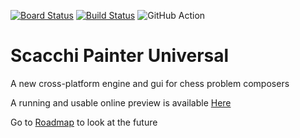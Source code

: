[![Board Status](https://dev.azure.com/gabrielebrunori/32706370-69c9-42be-bb3e-ebc44421e7cc/fe41d1db-f853-4841-956f-308bfbda8968/_apis/work/boardbadge/67b9252f-2b34-4d5c-859d-2e50328506dd)](https://dev.azure.com/gabrielebrunori/32706370-69c9-42be-bb3e-ebc44421e7cc/_boards/board/t/fe41d1db-f853-4841-956f-308bfbda8968/Microsoft.RequirementCategory)
[![Build Status](https://dev.azure.com/gabrielebrunori/Accademia%20Del%20Problema/_apis/build/status/dardino.scacchi-painter?branchName=master)](https://dev.azure.com/gabrielebrunori/Accademia%20Del%20Problema/_build/latest?definitionId=9&branchName=master)
![GitHub Action](https://github.com/dardino/scacchi-painter/actions/workflows/azure-static-web-apps-orange-sea-080bc3503.yml/badge.svg)
# Scacchi Painter Universal

A new cross-platform engine and gui for chess problem composers

A running and usable online preview is available [Here](https://orange-sea-080bc3503.azurestaticapps.net/)

Go to [Roadmap](https://github.com/dardino/scacchi-painter/wiki/RoadMap) to look at the future
